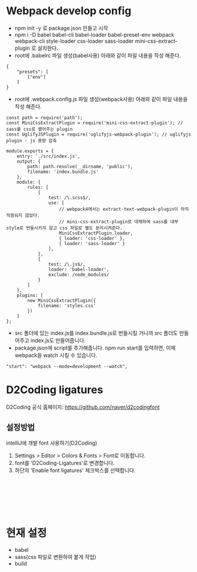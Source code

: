# Webpack develop config

* npm init -y 로 package.json 만들고 시작
* npm i -D babel babel-cli babel-loader babel-preset-env webpack webpack-cli style-loader css-loader sass-loader mini-css-extract-plugin 로 설치한다.
* root에 .babelrc 파일 생성(babel사용) 아래와 같이 파일 내용을 작성 해준다.

~~~
{
    "presets": [
        ["env"]
    ]
}
~~~

* root에 .webpack.config.js 파일 생성(webpack사용) 아래와 같이 파일 내용을 작성 해준다.

~~~
const path = require('path');
const MiniCssExtractPlugin = require('mini-css-extract-plugin'); // sass를 css로 뱉어주는 plugin
const UglifyJSPlugin = require('uglifyjs-webpack-plugin'); // uglifyjs plugin - js 용량 압축 

module.exports = {
    entry: './src/index.js',
    output: {
        path: path.resolve(__dirname, 'public'),
        filename: 'index.bundle.js'
    },
    module: {
        rules: [
            {
                test: /\.scss$/,
                use: [
                    // webpack4에서는 extract-text-webpack-plugin이 아직 적용되지 않았다.
                    // mini-css-extract-plugin로 대체하여 sass를 내부 style로 번들시키지 않고 css 파일로 별도 분리시켜준다.
                    MiniCssExtractPlugin.loader, 
                    { loader: 'css-loader' },
                    { loader: 'sass-loader' }
                ],
            },
            {
                test: /\.js$/,
                loader: 'babel-loader',
                exclude: /node_modules/
            }
        ]
    },
    plugins: [
        new MiniCssExtractPlugin({
            filename: 'styles.css'
        })
    ]
};
~~~

* src 폴더에 있는 index.js를 index.bundle.js로 번들시킬 거니까 src 폴더도 만들어주고 index.js도 만들어줍니다.
* package.json에 script를 추가해줍니다. npm run start를 입력하면, 이제 webpack을 watch 시킬 수 있습니다.

~~~
"start": "webpack --mode=development --watch",
~~~

# D2Coding ligatures
D2Coding 공식 홈페이지: <a href="https://github.com/naver/d2codingfont" target="_blank">https://github.com/naver/d2codingfont</a>

## 설정방법
intelliJ에 개발 font 사용하기(D2Coding)
1. Settings > Editor > Colors & Fonts > Font로 이동합니다.
2. font를 'D2Coding-Ligatures'로 변경합니다.
3. 하단의 'Enable font ligatures' 체크박스를 선택합니다.

<br>
<br>
<br>
<br>
<br>

# 현재 설정
* babel
* sass(css 파일로 변환하여 붙게 작업)
* build 